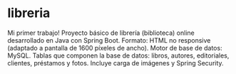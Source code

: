# libreria

Mi primer trabajo!
Proyecto básico de librería (biblioteca) online desarrollado en Java con Spring Boot. 
Formato: HTML no responsive (adaptado a pantalla de 1600 píxeles de ancho).
Motor de base de datos: MySQL. 
Tablas que componen la base de datos: libros, autores, editoriales, clientes, préstamos y fotos.
Incluye carga de imágenes y Spring Security.
